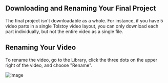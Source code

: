 ## Downloading and Renaming Your Final Project

The final project isn't downloadable as a whole. For instance, if you have 5 video parts in a single Tolstoy video layout, you can only download each part individually, but not the entire video as a single file.

## Renaming Your Video

To rename the video, go to the Library, click the three dots on the upper right of the video, and choose "Rename".

![image](https://github.com/user-attachments/assets/9b629348-97e5-41e8-b002-f3d449cbd9ed)
